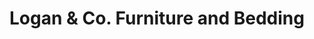---
title: "Logan & Co. Furniture and Bedding"
url: /narrabri/logan-and-co-furniture-and-bedding/
shop: furniture
---